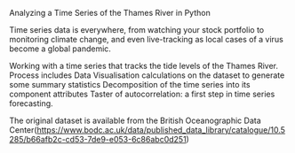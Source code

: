 Analyzing a Time Series of the Thames River in Python


Time series data is everywhere, from watching your stock portfolio to monitoring climate change, and even live-tracking as local cases of a virus become a global pandemic. 

Working with a time series that tracks the tide levels of the Thames River. 
Process includes
Data Visualisation
calculations on the dataset to generate some summary statistics
Decomposition of the time series into its component attributes
Taster of autocorrelation: a first step in time series forecasting.

The original dataset is available from the British Oceanographic Data Center(https://www.bodc.ac.uk/data/published_data_library/catalogue/10.5285/b66afb2c-cd53-7de9-e053-6c86abc0d251)

